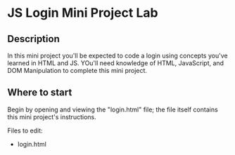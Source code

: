 # JS Login Mini Project Lab


## Description

In this mini project you'll be expected to code a login using concepts you've learned in HTML and JS. YOu'll need knowledge of HTML, JavaScript, and DOM Manipulation to complete this mini project.


## Where to start

Begin by opening and viewing the "login.html" file; the file itself contains this mini project's instructions.

Files to edit:
- login.html





